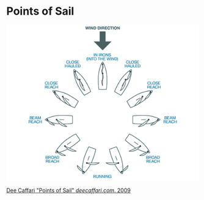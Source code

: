 # Points of Sail

![Points of Sail](./images/edition_07-points.gif)

[Dee Caffari "Points of Sail" _deecaffari.com_. 2009](www.deecaffari.co.uk/en/did_you_know-edition_07.html)
